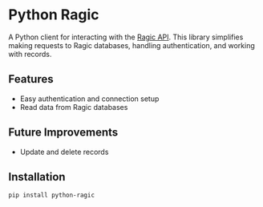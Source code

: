 # Python Ragic
A Python client for interacting with the [Ragic API](https://www.ragic.com/intl/en/doc-api/). 
This library simplifies making requests to Ragic databases, handling authentication, and working with records.

## Features

- Easy authentication and connection setup
- Read data from Ragic databases

## Future Improvements
- Update and delete records

## Installation

```bash
pip install python-ragic
```
